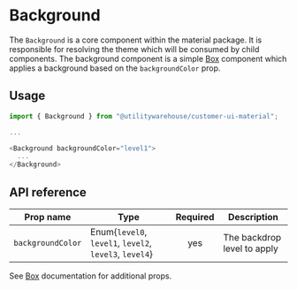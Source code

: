 # Background

The `Background` is a core component within the material package. It is responsible for resolving the theme which will be consumed by child components. The background component is a simple [Box](https://next.material-ui.com/components/box/#main-content) component which applies a background based on the `backgroundColor` prop.

## Usage

```TypeScript
import { Background } from "@utilitywarehouse/customer-ui-material";

...

<Background backgroundColor="level1">
  ...
</Background>

```

## API reference

| Prop name | Type | Required | Description |
| --------- | ---- |:--------:| ----------- |
| `backgroundColor` | Enum{`level0`, `level1`, `level2`, `level3`, `level4`} | yes | The backdrop level to apply |

See [Box](https://next.material-ui.com/components/box/#main-content) documentation for additional props.
